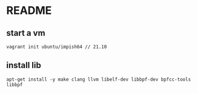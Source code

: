 #  README

##  start a vm
```
vagrant init ubuntu/impish64 // 21.10
```

## install lib
```
apt-get install -y make clang llvm libelf-dev libbpf-dev bpfcc-tools libbpf
```

